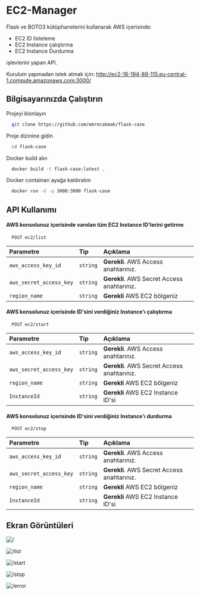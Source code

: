 
# EC2-Manager

Flask ve BOTO3 kütüphanelerini kullanarak AWS içerisinde:
- EC2 ID listeleme
- EC2 Instance çalıştırma
- EC2 Instance Durdurma

işlevlerini yapan API.



Kurulum yapmadan istek atmak için: http://ec2-18-194-88-115.eu-central-1.compute.amazonaws.com:3000/

## Bilgisayarınızda Çalıştırın

Projeyi klonlayın

```bash
  git clone https://github.com/emrecakmak/flask-case
```

Proje dizinine gidin

```bash
  cd flask-case
```

Docker build alın

```bash
  docker build -t flask-case:latest .
```

Docker containarı ayağa kaldıralım

```bash
  docker run -d -p 3000:3000 flask-case
```



  
## API Kullanımı

#### AWS konsolunuz içerisinde varolan tüm EC2 Instance ID'lerini getirme

```https
  POST ec2/list
```

| Parametre | Tip     | Açıklama                |
| :-------- | :------- | :------------------------- |
| `aws_access_key_id` | `string` | **Gerekli**. AWS Access anahtarınız. |
| `aws_secret_access_key` | `string` | **Gerekli**. AWS Secret Access anahtarınız. |
| `region_name` | `string` | **Gerekli** AWS EC2 bölgeniz |

#### AWS konsolunuz içerisinde ID'sini verdiğiniz Instance'ı çalıştırma

```https
  POST ec2/start
```

| Parametre | Tip     | Açıklama                |
| :-------- | :------- | :------------------------- |
| `aws_access_key_id` | `string` | **Gerekli**. AWS Access anahtarınız. |
| `aws_secret_access_key` | `string` | **Gerekli**. AWS Secret Access anahtarınız. |
| `region_name` | `string` | **Gerekli** AWS EC2 bölgeniz |
| `InstanceId` | `string` | **Gerekli** AWS EC2 Instance ID'si |
  
#### AWS konsolunuz içerisinde ID'sini verdiğiniz Instance'ı durdurma

```https
  POST ec2/stop
```

| Parametre | Tip     | Açıklama                |
| :-------- | :------- | :------------------------- |
| `aws_access_key_id` | `string` | **Gerekli**. AWS Access anahtarınız. |
| `aws_secret_access_key` | `string` | **Gerekli**. AWS Secret Access anahtarınız. |
| `region_name` | `string` | **Gerekli** AWS EC2 bölgeniz |
| `InstanceId` | `string` | **Gerekli** AWS EC2 Instance ID'si |
  


## Ekran Görüntüleri

![/](https://s3.us-west-2.amazonaws.com/secure.notion-static.com/ecbd2111-1965-4bd4-8988-abc57cafaedb/1.png?X-Amz-Algorithm=AWS4-HMAC-SHA256&X-Amz-Content-Sha256=UNSIGNED-PAYLOAD&X-Amz-Credential=AKIAT73L2G45EIPT3X45%2F20220310%2Fus-west-2%2Fs3%2Faws4_request&X-Amz-Date=20220310T204332Z&X-Amz-Expires=86400&X-Amz-Signature=b244e95248b89a951f91b29ae5ed5b2d8c5581daec1a1be08026feb1cf0da4cc&X-Amz-SignedHeaders=host&response-content-disposition=filename%20%3D%221.png%22&x-id=GetObject)

![/list](https://s3.us-west-2.amazonaws.com/secure.notion-static.com/56d16545-55ec-472e-9b79-2fa017c6c21f/2.png?X-Amz-Algorithm=AWS4-HMAC-SHA256&X-Amz-Content-Sha256=UNSIGNED-PAYLOAD&X-Amz-Credential=AKIAT73L2G45EIPT3X45%2F20220310%2Fus-west-2%2Fs3%2Faws4_request&X-Amz-Date=20220310T204428Z&X-Amz-Expires=86400&X-Amz-Signature=d6a8925ce9c68c362ac4b6c7f9b0a9d9d0be0e5d4ffbeaa6b7e64b1abda41039&X-Amz-SignedHeaders=host&response-content-disposition=filename%20%3D%222.png%22&x-id=GetObject)  

![/start](https://s3.us-west-2.amazonaws.com/secure.notion-static.com/e51adba3-c9a9-43b1-ba20-f8291ed22f2f/3.png?X-Amz-Algorithm=AWS4-HMAC-SHA256&X-Amz-Content-Sha256=UNSIGNED-PAYLOAD&X-Amz-Credential=AKIAT73L2G45EIPT3X45%2F20220310%2Fus-west-2%2Fs3%2Faws4_request&X-Amz-Date=20220310T204438Z&X-Amz-Expires=86400&X-Amz-Signature=5235bfc366fffaf32ae34c2d465b09f0cb3617af076a86890413308458724b1d&X-Amz-SignedHeaders=host&response-content-disposition=filename%20%3D%223.png%22&x-id=GetObject)  

![/stop](https://s3.us-west-2.amazonaws.com/secure.notion-static.com/6d0c80d2-1653-445b-b466-56532055702f/4.png?X-Amz-Algorithm=AWS4-HMAC-SHA256&X-Amz-Content-Sha256=UNSIGNED-PAYLOAD&X-Amz-Credential=AKIAT73L2G45EIPT3X45%2F20220310%2Fus-west-2%2Fs3%2Faws4_request&X-Amz-Date=20220310T204454Z&X-Amz-Expires=86400&X-Amz-Signature=d71981382729dc2c85ebf301c323f173643ab51a25162d8b378ec3b37cfea574&X-Amz-SignedHeaders=host&response-content-disposition=filename%20%3D%224.png%22&x-id=GetObject)  

![/error](https://s3.us-west-2.amazonaws.com/secure.notion-static.com/b739a004-cc6d-4972-ad5c-6b97bb32e88d/5.png?X-Amz-Algorithm=AWS4-HMAC-SHA256&X-Amz-Content-Sha256=UNSIGNED-PAYLOAD&X-Amz-Credential=AKIAT73L2G45EIPT3X45%2F20220310%2Fus-west-2%2Fs3%2Faws4_request&X-Amz-Date=20220310T204504Z&X-Amz-Expires=86400&X-Amz-Signature=00e36edf6197f48c44d2f9a298b790f1d4ae0824478dd6c75c9fd3b9aa079b51&X-Amz-SignedHeaders=host&response-content-disposition=filename%20%3D%225.png%22&x-id=GetObject)  

